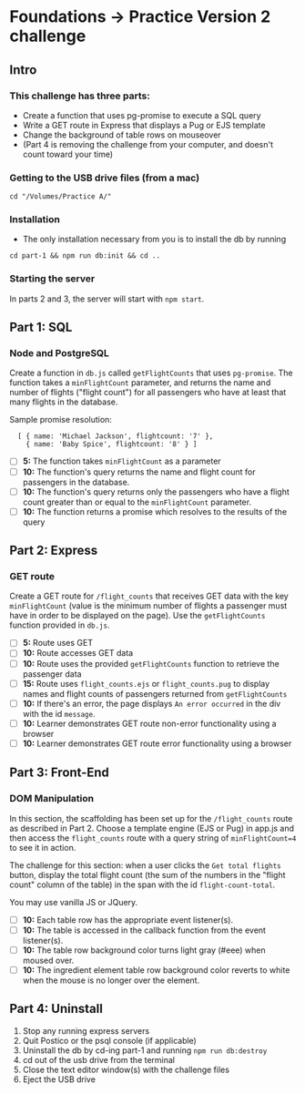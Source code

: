# Foundations -> Practice Version 2 challenge

## Intro

### This challenge has three parts:

- Create a function that uses pg-promise to execute a SQL query
- Write a GET route in Express that displays a Pug or EJS template
- Change the background of table rows on mouseover
- (Part 4 is removing the challenge from your computer, and doesn't count toward your time)

### Getting to the USB drive files (from a mac)

`cd "/Volumes/Practice A/"`

### Installation 

- The only installation necessary from you is to install the db by running 

`cd part-1 && npm run db:init && cd ..`

### Starting the server

In parts 2 and 3, the server will start with `npm start`.

## Part 1: SQL

### Node and PostgreSQL

Create a function in `db.js` called `getFlightCounts` that uses `pg-promise`.
The function takes a `minFlightCount` parameter, and returns the name and number
of flights ("flight count") for all passengers who have at least that many
flights in the database.

Sample promise resolution:

```
  [ { name: 'Michael Jackson', flightcount: '7' },
    { name: 'Baby Spice', flightcount: '8' } ]
```

- [ ] __5:__ The function takes `minFlightCount` as a parameter
- [ ] __10:__ The function's query returns the name and flight count for passengers in the database.
- [ ] __10:__ The function's query returns only the passengers who have a flight count greater than or equal to the `minFlightCount` parameter.
- [ ] __10:__ The function returns a promise which resolves to the results of the query

## Part 2: Express

### GET route

Create a GET route for `/flight_counts` that receives GET data with the key
`minFlightCount` (value is the minimum number of flights a passenger must have
in order to be displayed on the page). Use the `getFlightCounts` function
provided in `db.js`.

- [ ] __5:__ Route uses GET
- [ ] __10:__ Route accesses GET data
- [ ] __10:__ Route uses the provided `getFlightCounts` function to retrieve the passenger data
- [ ] __15:__ Route uses `flight_counts.ejs` or `flight_counts.pug` to display names and flight counts of passengers returned from `getFlightCounts`
- [ ] __10:__ If there's an error, the page displays `An error occurred` in the div with the id `message`.
- [ ] __10:__ Learner demonstrates GET route non-error functionality using a browser
- [ ] __10:__ Learner demonstrates GET route error functionality using a browser

## Part 3: Front-End

### DOM Manipulation

In this section, the scaffolding has been set up for the `/flight_counts` route
as described in Part 2. Choose a template engine (EJS or Pug) in app.js and then
access the `flight_counts` route with a query string of `minFlightCount=4` to
see it in action.

The challenge for this section: when a user clicks the `Get total flights`
button, display the total flight count (the sum of the numbers in the "flight
count" column of the table) in the span with the id `flight-count-total`.

You may use vanilla JS or JQuery.

- [ ] __10:__ Each table row has the appropriate event listener(s).
- [ ] __10:__ The table is accessed in the callback function from the event listener(s).
- [ ] __10:__ The table row background color turns light gray (#eee) when moused over.
- [ ] __10:__ The ingredient element table row background color reverts to white when the mouse is no longer over the element.

## Part 4: Uninstall

1. Stop any running express servers
2. Quit Postico or the psql console (if applicable)
3. Uninstall the db by cd-ing part-1 and running `npm run db:destroy`
4. cd out of the usb drive from the terminal
5. Close the text editor window(s) with the challenge files
6. Eject the USB drive